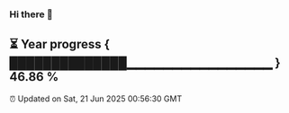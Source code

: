 ### Hi there 👋
⏳ Year progress { ██████████████▁▁▁▁▁▁▁▁▁▁▁▁▁▁▁▁ } 46.86 %
---
⏰ Updated on Sat, 21 Jun 2025 00:56:30 GMT

